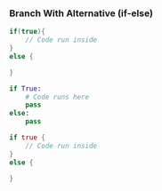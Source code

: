 ### Branch With Alternative (if-else)

> 

```csharp
if(true){
    // Code run inside
}
else {

}
```

```python
if True:
    # Code runs here
    pass
else: 
    pass
```

```rust
if true {
    // Code run inside
}
else {

}
```